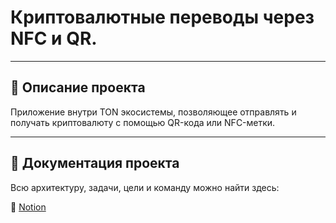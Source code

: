 # Криптовалютные переводы через NFC и QR.

---

## 📘 Описание проекта

Приложение внутри TON экосистемы, позволяющее отправлять и получать криптовалюту с помощью QR-кода или NFC-метки.  

---

## 🧭 Документация проекта

Всю архитектуру, задачи, цели и команду можно найти здесь:

🔗 [Notion](https://www.notion.so/Project-2050f5d61798808c8168fc91390a2f7a)

